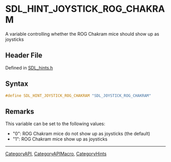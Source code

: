 # SDL_HINT_JOYSTICK_ROG_CHAKRAM

A variable controlling whether the ROG Chakram mice should show up as joysticks

## Header File

Defined in [SDL_hints.h](https://github.com/libsdl-org/SDL/blob/SDL2/include/SDL_hints.h)

## Syntax

```c
#define SDL_HINT_JOYSTICK_ROG_CHAKRAM "SDL_JOYSTICK_ROG_CHAKRAM"
```

## Remarks

This variable can be set to the following values:

- "0": ROG Chakram mice do not show up as joysticks (the default)
- "1": ROG Chakram mice show up as joysticks

----
[CategoryAPI](CategoryAPI), [CategoryAPIMacro](CategoryAPIMacro), [CategoryHints](CategoryHints)

